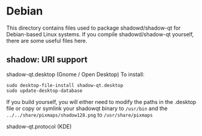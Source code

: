 
Debian
====================
This directory contains files used to package shadowd/shadow-qt
for Debian-based Linux systems. If you compile shadowd/shadow-qt yourself, there are some useful files here.

## shadow: URI support ##


shadow-qt.desktop  (Gnome / Open Desktop)
To install:

	sudo desktop-file-install shadow-qt.desktop
	sudo update-desktop-database

If you build yourself, you will either need to modify the paths in
the .desktop file or copy or symlink your shadowqt binary to `/usr/bin`
and the `../../share/pixmaps/shadow128.png` to `/usr/share/pixmaps`

shadow-qt.protocol (KDE)


